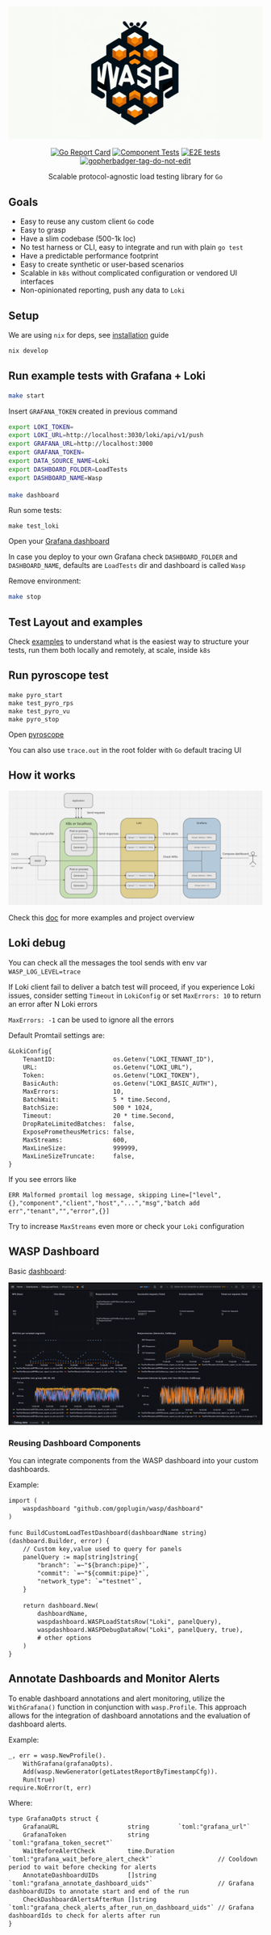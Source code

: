 <p align="center">
    <img alt="wasp" src="./docs/wasp-2.png">
</p>
<div align="center">

[![Go Report Card](https://goreportcard.com/badge/github.com/goplugin/wasp)](https://goreportcard.com/report/github.com/goplugin/wasp)
[![Component Tests](https://github.com/goplugin/plugin-testing-framework/actions/workflows/wasp-test.yml/badge.svg)](https://github.com/goplugin/plugin-testing-framework/actions/workflows/wasp-test.yml)
[![E2E tests](https://github.com/goplugin/plugin-testing-framework/actions/workflows/wasp-test-e2e.yml/badge.svg)](https://github.com/goplugin/plugin-testing-framework/actions/workflows/wasp-test-e2e.yml)
<a href='https://github.com/jpoles1/gopherbadger' target='_blank'>![gopherbadger-tag-do-not-edit](https://img.shields.io/badge/Go%20Coverage-80%25-brightgreen.svg?longCache=true&style=flat)</a>

Scalable protocol-agnostic load testing library for `Go`

</div>

## Goals
- Easy to reuse any custom client `Go` code
- Easy to grasp
- Have a slim codebase (500-1k loc)
- No test harness or CLI, easy to integrate and run with plain `go test`
- Have a predictable performance footprint
- Easy to create synthetic or user-based scenarios
- Scalable in `k8s` without complicated configuration or vendored UI interfaces
- Non-opinionated reporting, push any data to `Loki`

## Setup
We are using `nix` for deps, see [installation](https://nixos.org/manual/nix/stable/installation/installation.html) guide
```bash
nix develop
```


## Run example tests with Grafana + Loki
```bash
make start
```
Insert `GRAFANA_TOKEN` created in previous command
```bash
export LOKI_TOKEN=
export LOKI_URL=http://localhost:3030/loki/api/v1/push
export GRAFANA_URL=http://localhost:3000
export GRAFANA_TOKEN=
export DATA_SOURCE_NAME=Loki
export DASHBOARD_FOLDER=LoadTests
export DASHBOARD_NAME=Wasp

make dashboard
```
Run some tests:
```
make test_loki
```
Open your [Grafana dashboard](http://localhost:3000/d/wasp/wasp-load-generator?orgId=1&refresh=5s)

In case you deploy to your own Grafana check `DASHBOARD_FOLDER` and `DASHBOARD_NAME`, defaults are `LoadTests` dir and dashboard is called `Wasp`

Remove environment:
```bash
make stop
```

## Test Layout and examples
Check [examples](examples/README.md) to understand what is the easiest way to structure your tests, run them both locally and remotely, at scale, inside `k8s`

## Run pyroscope test
```
make pyro_start
make test_pyro_rps
make test_pyro_vu
make pyro_stop
```
Open [pyroscope](http://localhost:4040/)

You can also use `trace.out` in the root folder with `Go` default tracing UI

## How it works
![img.png](docs/how-it-works.png)

Check this [doc](./HOW_IT_WORKS.md) for more examples and project overview

## Loki debug
You can check all the messages the tool sends with env var `WASP_LOG_LEVEL=trace`

If Loki client fail to deliver a batch test will proceed, if you experience Loki issues, consider setting `Timeout` in `LokiConfig` or set `MaxErrors: 10` to return an error after N Loki errors

`MaxErrors: -1` can be used to ignore all the errors

Default Promtail settings are:
```
&LokiConfig{
    TenantID:                os.Getenv("LOKI_TENANT_ID"),
    URL:                     os.Getenv("LOKI_URL"),
    Token:                   os.Getenv("LOKI_TOKEN"),
    BasicAuth:               os.Getenv("LOKI_BASIC_AUTH"),
    MaxErrors:               10,
    BatchWait:               5 * time.Second,
    BatchSize:               500 * 1024,
    Timeout:                 20 * time.Second,
    DropRateLimitedBatches:  false,
    ExposePrometheusMetrics: false,
    MaxStreams:              600,
    MaxLineSize:             999999,
    MaxLineSizeTruncate:     false,
}
```
If you see errors like
```
ERR Malformed promtail log message, skipping Line=["level",{},"component","client","host","...","msg","batch add err","tenant","","error",{}]
```
Try to increase `MaxStreams` even more or check your `Loki` configuration


## WASP Dashboard

Basic [dashboard](dashboard/dashboard.go):

![dashboard_img](./docs/dashboard_basic.png)

### Reusing Dashboard Components

You can integrate components from the WASP dashboard into your custom dashboards.

Example:

```
import (
    waspdashboard "github.com/goplugin/wasp/dashboard"
)

func BuildCustomLoadTestDashboard(dashboardName string) (dashboard.Builder, error) {
    // Custom key,value used to query for panels
    panelQuery := map[string]string{
		"branch": `=~"${branch:pipe}"`,
		"commit": `=~"${commit:pipe}"`,
        "network_type": `="testnet"`,
	}

	return dashboard.New(
		dashboardName,
        waspdashboard.WASPLoadStatsRow("Loki", panelQuery),
		waspdashboard.WASPDebugDataRow("Loki", panelQuery, true),
        # other options
    )
}
```

## Annotate Dashboards and Monitor Alerts

To enable dashboard annotations and alert monitoring, utilize the `WithGrafana()` function in conjunction with `wasp.Profile`. This approach allows for the integration of dashboard annotations and the evaluation of dashboard alerts.

Example:

```
_, err = wasp.NewProfile().
    WithGrafana(grafanaOpts).
    Add(wasp.NewGenerator(getLatestReportByTimestampCfg)).
    Run(true)
require.NoError(t, err)
```

Where:

```
type GrafanaOpts struct {
	GrafanaURL                   string        `toml:"grafana_url"`
	GrafanaToken                 string        `toml:"grafana_token_secret"`
	WaitBeforeAlertCheck         time.Duration `toml:"grafana_wait_before_alert_check"`                  // Cooldown period to wait before checking for alerts
	AnnotateDashboardUIDs        []string      `toml:"grafana_annotate_dashboard_uids"`                  // Grafana dashboardUIDs to annotate start and end of the run
	CheckDashboardAlertsAfterRun []string      `toml:"grafana_check_alerts_after_run_on_dashboard_uids"` // Grafana dashboardIds to check for alerts after run
}

```
